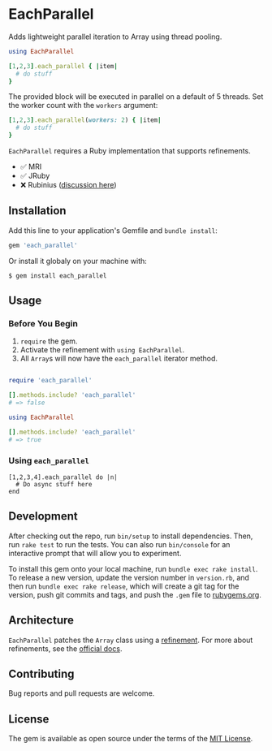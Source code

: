 # EachParallel

Adds lightweight parallel iteration to Array using thread pooling.

```ruby
using EachParallel

[1,2,3].each_parallel { |item|
  # do stuff
}
```

The provided block will be executed in parallel on a default of 5 threads.
Set the worker count with the `workers` argument:

```ruby
[1,2,3].each_parallel(workers: 2) { |item|
  # do stuff
}
```

`EachParallel` requires a Ruby implementation that supports refinements.
* ✅ MRI
* ✅ JRuby
* ❌ Rubinius ([discussion here](https://github.com/rubinius/rubinius/issues/3715))

## Installation

Add this line to your application's Gemfile and `bundle install`:

```ruby
gem 'each_parallel'
```

Or install it globaly on your machine with:

```
$ gem install each_parallel
```



## Usage


### Before You Begin

1. `require` the gem.
2. Activate the refinement with `using EachParallel`.
3. All `Array`s will now have the `each_parallel` iterator method.

```ruby

require 'each_parallel'

[].methods.include? 'each_parallel'
# => false

using EachParallel

[].methods.include? 'each_parallel'
# => true
```

### Using `each_parallel`

```
[1,2,3,4].each_parallel do |n|
  # Do async stuff here
end
```

## Development

After checking out the repo, run `bin/setup` to install dependencies. Then, run `rake test` to run the tests. You can also run `bin/console` for an interactive prompt that will allow you to experiment.

To install this gem onto your local machine, run `bundle exec rake install`. To release a new version, update the version number in `version.rb`, and then run `bundle exec rake release`, which will create a git tag for the version, push git commits and tags, and push the `.gem` file to [rubygems.org](https://rubygems.org).

## Architecture

`EachParallel` patches the `Array` class using a [refinement](https://ruby-doc.org/core-2.5.1/doc/syntax/refinements_rdoc.html).
For more about refinements, see the [official docs](https://ruby-doc.org/core-2.5.1/doc/syntax/refinements_rdoc.html).


## Contributing

Bug reports and pull requests are welcome.

## License

The gem is available as open source under the terms of the [MIT License](https://opensource.org/licenses/MIT).
